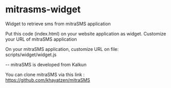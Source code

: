 # mitrasms-widget
Widget to retrieve sms from mitraSMS application

Put this code (index.html) on your website application as widget.
Customize your URL of mitraSMS application

On your mitraSMS application, customize URL on file: scripts/widget/widget.js

--
mitraSMS is developed from Kalkun

You can clone mitraSMS via this link : https://github.com/khayatzen/mitraSMS
